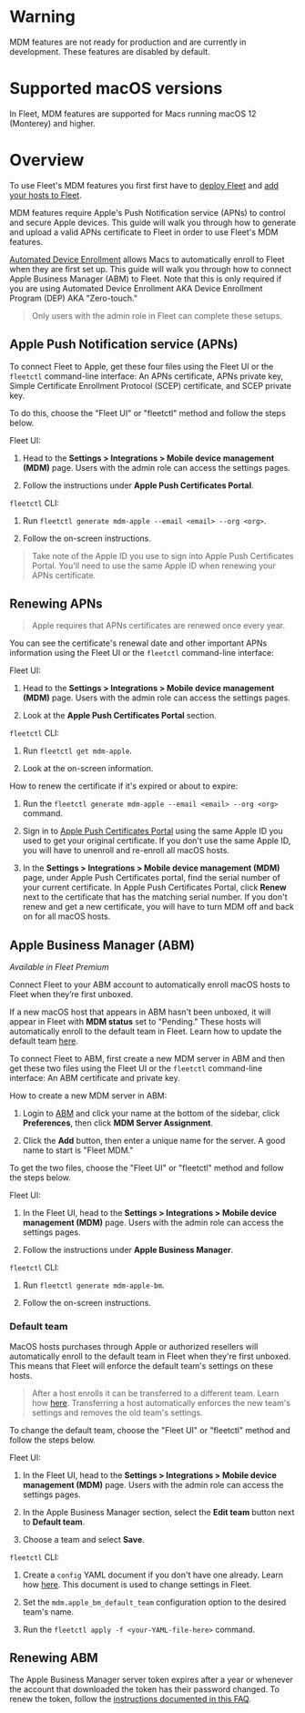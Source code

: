 # Warning
MDM features are not ready for production and are currently in development. These features are disabled by default.

# Supported macOS versions

In Fleet, MDM features are supported for Macs running macOS 12 (Monterey) and higher.

# Overview

To use Fleet's MDM features you first first have to [deploy Fleet](../Deploying/Introduction.md) and [add your hosts to Fleet](./Adding-hosts.md).

MDM features require Apple's Push Notification service (APNs) to control and secure Apple devices. This guide will walk you through how to generate and upload a valid APNs certificate to Fleet in order to use Fleet's MDM features.

[Automated Device Enrollment](https://support.apple.com/en-us/HT204142) allows Macs to automatically enroll to Fleet when they are first set up. This guide will walk you through how to connect Apple Business Manager (ABM) to Fleet. Note that this is only required if you are using Automated Device Enrollment AKA Device Enrollment Program (DEP) AKA "Zero-touch."

> Only users with the admin role in Fleet can complete these setups.

## Apple Push Notification service (APNs)

To connect Fleet to Apple, get these four files using the Fleet UI or the `fleetctl` command-line interface: An APNs certificate, APNs private key, Simple Certificate Enrollment Protocol (SCEP) certificate, and SCEP private key.

To do this, choose the "Fleet UI" or "fleetctl" method and follow the steps below.

Fleet UI:

1. Head to the **Settings > Integrations > Mobile device management (MDM)** page. Users with the admin role can access the settings pages.

2. Follow the instructions under **Apple Push Certificates Portal**.

`fleetctl` CLI:

1. Run `fleetctl generate mdm-apple --email <email> --org <org>`.

2. Follow the on-screen instructions.

> Take note of the Apple ID you use to sign into Apple Push Certificates Portal. You'll need to use the same Apple ID when renewing your APNs certificate.

## Renewing APNs

> Apple requires that APNs certificates are renewed once every year. 

You can see the certificate's renewal date and other important APNs information using the Fleet UI or the `fleetctl` command-line interface:

Fleet UI:

1. Head to the **Settings > Integrations > Mobile device management (MDM)** page. Users with the admin role can access the settings pages.

2. Look at the **Apple Push Certificates Portal** section.

`fleetctl` CLI:

1. Run `fleetctl get mdm-apple`.

2. Look at the on-screen information.

How to renew the certificate if it's expired or about to expire:

1. Run the `fleetctl generate mdm-apple --email <email> --org <org>` command. 

2. Sign in to [Apple Push Certificates Portal](https://identity.apple.com) using the same Apple ID you used to get your original certificate. If you don't use the same Apple ID, you will have to unenroll and re-enroll all macOS hosts.

3. In the **Settings > Integrations > Mobile device management (MDM)** page, under Apple Push Certificates portal, find the serial number of your current certificate. In Apple Push Certificates Portal, click  **Renew** next to the certificate that has the matching serial number. If you don't renew and get a new certificate, you will have to turn MDM off and back on for all macOS hosts.

## Apple Business Manager (ABM)

_Available in Fleet Premium_

Connect Fleet to your ABM account to automatically enroll macOS hosts to Fleet when they’re first unboxed.

If a new macOS host that appears in ABM hasn't been unboxed, it will appear in Fleet with **MDM status** set to "Pending." These hosts will automatically enroll to the default team in Fleet. Learn how to update the default team [here](#default-team).

To connect Fleet to ABM, first create a new MDM server in ABM and then get these two files using the Fleet UI or the `fleetctl` command-line interface: An ABM certificate and private key.

How to create a new MDM server in ABM:

1. Login to [ABM](https://business.apple.com) and click your name at the bottom of the sidebar, click **Preferences**, then click **MDM Server Assignment**.

2. Click the **Add** button, then enter a unique name for the server. A good name to start is "Fleet MDM."

To get the two files, choose the "Fleet UI" or "fleetctl" method and follow the steps below.

Fleet UI:

1. In the Fleet UI, head to the **Settings > Integrations > Mobile device management (MDM)** page. Users with the admin role can access the settings pages.

2. Follow the instructions under **Apple Business Manager**.

`fleetctl` CLI:

1. Run `fleetctl generate mdm-apple-bm`.

2. Follow the on-screen instructions.

### Default team

MacOS hosts purchases through Apple or authorized resellers will automatically enroll to the default team in Fleet when they're first unboxed. This means that Fleet will enforce the default team's settings on these hosts.

> After a host enrolls it can be transferred to a different team. Learn how [here](./Teams.md#transfer-hosts-to-a-team). Transferring a host automatically enforces the new team's settings and removes the old team's settings.

To change the default team, choose the "Fleet UI" or "fleetctl" method and follow the steps below.

Fleet UI:

1. In the Fleet UI, head to the **Settings > Integrations > Mobile device management (MDM)** page. Users with the admin role can access the settings pages.

2. In the Apple Business Manager section, select the **Edit team** button next to **Default team**.

3. Choose a team and select **Save**.

`fleetctl` CLI:

1. Create a `config` YAML document if you don't have one already. Learn how [here](./configuration-files/README.md#organization-settings). This document is used to change settings in Fleet.

2. Set the `mdm.apple_bm_default_team` configuration option to the desired team's name.

3. Run the `fleetctl apply -f <your-YAML-file-here>` command.

## Renewing ABM

The Apple Business Manager server token expires after a year or whenever the account that downloaded the token has their password changed. To renew the token, follow the [instructions documented in this FAQ](https://fleetdm.com/docs/using-fleet/faq#how-can-i-renew-my-apple-business-manager-server-token).

<meta name="pageOrderInSection" value="1500">
<meta name="title" value="MDM setup">
